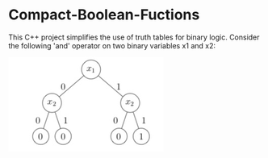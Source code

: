 # Compact-Boolean-Fuctions

This C++ project simplifies the use of truth tables for binary logic. 
Consider the following 'and' operator on two binary variables x1 and x2:



![image](https://github.com/ppaul101/Compact-Boolean-Fuctions/blob/master/Compact-Boolean-Fuctions/Images%20for%20readme/Binary%20tree.jpg)
